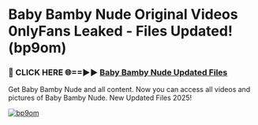# Baby Bamby Nude Original Videos 0nlyFans Leaked - Files Updated! (bp9om)

<h3>🔴 CLICK HERE 🌐==►► <a href="https://tinyurl.com/y5r63du9" rel="nofollow">Baby Bamby Nude Updated Files</a></h3>

Get Baby Bamby Nude and all content. Now you can access all videos and pictures of Baby Bamby Nude. New Updated Files 2025!

[![bp9om](https://i.imgur.com/UVo9nyh.gif)](https://tinyurl.com/y5r63du9)